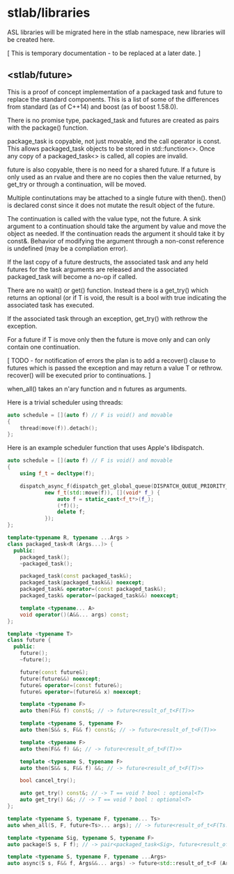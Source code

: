 # stlab/libraries

ASL libraries will be migrated here in the stlab namespace, new libraries will be created here.

[ This is temporary documentation - to be replaced at a later date. ]

## <stlab/future>

This is a proof of concept implementation of a packaged task and future to replace the standard components. This is a list of some of the differences from standard (as of C++14) and boost (as of boost 1.58.0).

There is no promise type, packaged_task and futures are created as pairs with the package() function.

package_task is copyable, not just movable, and the call operator is const. This allows packaged_task objects to be
stored in std::function<>. Once any copy of a packaged_task<> is called, all copies are invalid.

future is also copyable, there is no need for a shared future. If a future is only used as an rvalue and there are no copies then the value returned, by get_try or through a continuation, will be moved.

Multiple continutations may be attached to a single future with then(). then() is declared const since it does not mutate the result object of the future.

The continuation is called with the value type, not the future. A sink argument to a continuation should take the argument by value and move the object as needed. If the continuation reads the argument it should take it by const&. Behavior of modifying the argument through a non-const reference is undefined (may be a compliation error).

If the last copy of a future destructs, the associated task and any held futures for the task arguments are released and the associated packaged_task will become a no-op if called.

There are no wait() or get() function. Instead there is a get_try() which returns an optional<T> (or if T is void, the result is a bool with true indicating the associated task has executed.

If the associated task through an exception, get_try() with rethrow the exception.

For a future<T> if T is move only then the future is move only and can only contain one continuation.

[ TODO - for notification of errors the plan is to add a recover() clause to futures which is passed the exception and may return a value T or rethrow. recover() will be executed prior to continuations. ]

when_all() takes an n'ary function and n futures as arguments.

Here is a trivial scheduler using threads:

```c++
auto schedule = [](auto f) // F is void() and movable
{
    thread(move(f)).detach();
};
```

Here is an example scheduler function that uses Apple's libdispatch.

```c++
auto schedule = [](auto f) // F is void() and movable
{
    using f_t = decltype(f);

    dispatch_async_f(dispatch_get_global_queue(DISPATCH_QUEUE_PRIORITY_DEFAULT, 0),
            new f_t(std::move(f)), [](void* f_) {
                auto f = static_cast<f_t*>(f_);
                (*f)();
                delete f;
            });
};
```

```c++
template<typename R, typename ...Args >
class packaged_task<R (Args...)> {
  public:
    packaged_task();
    ~packaged_task();

    packaged_task(const packaged_task&);
    packaged_task(packaged_task&&) noexcept;
    packaged_task& operator=(const packaged_task&);
    packaged_task& operator=(packaged_task&&) noexcept;

    template <typename... A>
    void operator()(A&&... args) const;
};

template <typename T>
class future {
  public:
    future();
    ~future();

    future(const future&);
    future(future&&) noexcept;
    future& operator=(const future&);
    future& operator=(future&& x) noexcept;

    template <typename F>
    auto then(F&& f) const&; // -> future<result_of_t<F(T)>>

    template <typename S, typename F>
    auto then(S&& s, F&& f) const&; // -> future<result_of_t<F(T)>>

    template <typename F>
    auto then(F&& f) &&; // -> future<result_of_t<F(T)>>

    template <typename S, typename F>
    auto then(S&& s, F&& f) &&; // -> future<result_of_t<F(T)>>

    bool cancel_try();

    auto get_try() const&; // -> T == void ? bool : optional<T>
    auto get_try() &&; // -> T == void ? bool : optional<T>
};

template <typename S, typename F, typename... Ts>
auto when_all(S, F, future<Ts>... args); // -> future<result_of_t<F(Ts...>>

template <typename Sig, typename S, typename F>
auto package(S s, F f); // -> pair<packaged_task<Sig>, future<result_of_t<Sig>>>;

template <typename S, typename F, typename ...Args>
auto async(S s, F&& f, Args&&... args) -> future<std::result_of_t<F (Args...)>>
```
